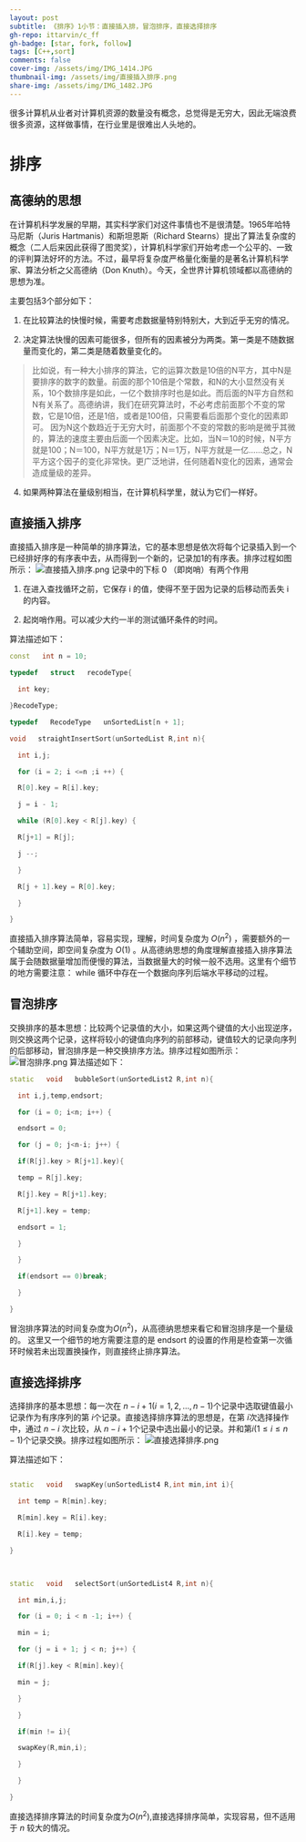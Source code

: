 ```yaml
---
layout: post
subtitle: 《排序》1小节：直接插入排，冒泡排序，直接选择排序
gh-repo: ittarvin/c_ff
gh-badge: [star, fork, follow]
tags: [C++,sort]
comments: false
cover-img: /assets/img/IMG_1414.JPG
thumbnail-img: /assets/img/直接插入排序.png
share-img: /assets/img/IMG_1482.JPG
---
```

很多计算机从业者对计算机资源的数量没有概念，总觉得是无穷大，因此无端浪费很多资源，这样做事情，在行业里是很难出人头地的。

# 排序
## 高德纳的思想
在计算机科学发展的早期，其实科学家们对这件事情也不是很清楚。1965年哈特马尼斯（Juris Hartmanis）和斯坦恩斯（Richard Stearns）提出了算法复杂度的概念（二人后来因此获得了图灵奖），计算机科学家们开始考虑一个公平的、一致的评判算法好坏的方法。不过，最早将复杂度严格量化衡量的是著名计算机科学家、算法分析之父高德纳（Don Knuth）。今天，全世界计算机领域都以高德纳的思想为准。

主要包括3个部分如下：

1. 在比较算法的快慢时候，需要考虑数据量特别特别大，大到近乎无穷的情况。

2. 决定算法快慢的因素可能很多，但所有的因素被分为两类。第一类是不随数据量而变化的，第二类是随着数量变化的。 
> 比如说，有一种大小排序的算法，它的运算次数是10倍的N平方，其中N是要排序的数字的数量。前面的那个10倍是个常数，和N的大小显然没有关系，10个数排序是如此，一亿个数排序时也是如此。而后面的N平方自然和N有关系了。高德纳讲，我们在研究算法时，不必考虑前面那个不变的常数，它是10倍，还是1倍，或者是100倍，只需要看后面那个变化的因素即可。
因为N这个数趋近于无穷大时，前面那个不变的常数的影响是微乎其微的，算法的速度主要由后面一个因素决定。比如，当N＝10的时候，N平方就是100；N＝100，N平方就是1万；N＝1万，N平方就是一亿……总之，N平方这个因子的变化非常快。更广泛地讲，任何随着N变化的因素，通常会造成量级的差异。

4. 如果两种算法在量级别相当，在计算机科学里，就认为它们一样好。


## 直接插入排序
直接插入排序是一种简单的排序算法，它的基本思想是依次将每个记录插入到一个已经排好序的有序表中去，从而得到一个新的，记录加1的有序表。排序过程如图所示：
![直接插入排序.png](/assets/img/直接插入排序.png)
记录中的下标 0 （即岗哨）有两个作用

1. 在进入查找循环之前，它保存 i 的值，使得不至于因为记录的后移动而丢失 i 的内容。

2. 起岗哨作用。可以减少大约一半的测试循环条件的时间。

算法描述如下：

```cpp
const   int n = 10;

typedef   struct   recodeType{

  int key;

}RecodeType;

typedef   RecodeType   unSortedList[n + 1];

void   straightInsertSort(unSortedList R,int n){

  int i,j;

  for (i = 2; i <=n ;i ++) {

  R[0].key = R[i].key;

  j = i - 1;

  while (R[0].key < R[j].key) {

  R[j+1] = R[j];

  j --;

  }

  R[j + 1].key = R[0].key;

  }

}
```
直接插入排序算法简单，容易实现，理解，时间复杂度为 $O(n^2)$ ，需要额外的一个辅助空间，即空间复杂度为 $O(1)$ 。从高德纳思想的角度理解直接插入排序算法属于会随数据量增加而便慢的算法，当数据量大的时候一般不选用。这里有个细节的地方需要注意： while 循环中存在一个数据向序列后端水平移动的过程。

## 冒泡排序
交换排序的基本思想：比较两个记录值的大小，如果这两个键值的大小出现逆序，则交换这两个记录，这样将较小的键值向序列的前部移动，键值较大的记录向序列的后部移动，冒泡排序是一种交换排序方法。排序过程如图所示：
![冒泡排序.png](/assets/img/冒泡排序.png)
算法描述如下：

```cpp
static   void   bubbleSort(unSortedList2 R,int n){

  int i,j,temp,endsort;

  for (i = 0; i<n; i++) {

  endsort = 0;

  for (j = 0; j<n-i; j++) {

  if(R[j].key > R[j+1].key){

  temp = R[j].key;

  R[j].key = R[j+1].key;

  R[j+1].key = temp;

  endsort = 1;

  }

  }

  if(endsort == 0)break;

  }

}
```
冒泡排序算法的时间复杂度为$O(n^2)$，从高德纳思想来看它和冒泡排序是一个量级的。 这里又一个细节的地方需要注意的是 endsort 的设置的作用是检查第一次循环时候若未出现置换操作，则直接终止排序算法。

## 直接选择排序
选择排序的基本思想：每一次在 $n-i+1(i=1,2,...,n-1)$个记录中选取键值最小记录作为有序序列的第 $i$个记录。直接选择排序算法的思想是，在第 $i$次选择操作中，通过 $n - i$ 次比较，从 $n -i +1$个记录中选出最小的记录。并和第$i(1\leq i \leq n-1)$个记录交换。排序过程如图所示：
![直接选择排序.png](/assets/img/直接选择排序.png)

算法描述如下：

```cpp

static   void   swapKey(unSortedList4 R,int min,int i){

  int temp = R[min].key;

  R[min].key = R[i].key;

  R[i].key = temp;

}

  

static   void   selectSort(unSortedList4 R,int n){

  int min,i,j;

  for (i = 0; i < n -1; i++) {

  min = i;

  for (j = i + 1; j < n; j++) {

  if(R[j].key < R[min].key){

  min = j;

  }

  }

  if(min != i){

  swapKey(R,min,i);

  }

  }

}
```
直接选择排序算法的时间复杂度为$O(n^2)$,直接选择排序简单，实现容易，但不适用于 $n$ 较大的情况。